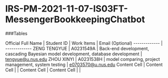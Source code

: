 # IRS-PM-2021-11-07-IS03FT-MessengerBookkeepingChatbot

###Tables

Official Full Name  | Student ID | Work Items | Email (Optional)
------------- | -------------
ZENG TENGYUE | A0231549A | Back-end development, cascading Bayesian model development, database development | tengyue@u.nus.edu
ZHOU XINYI  | A0231538H | model comparing, project management, system testing | e0703570@u.nus.edu
Content Cell  | Content Cell | |
Content Cell  | Content Cell | |

